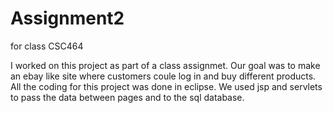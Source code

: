# Assignment2
for class CSC464

I worked on this project as part of a class assignmet. Our goal was to make an ebay like site where customers coule log in and buy different products.
All the coding for this project was done in eclipse. We used jsp and servlets to pass the data between pages and to the sql database. 
